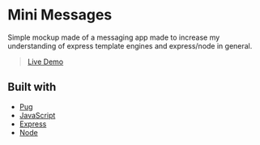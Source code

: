 # Mini Messages

Simple mockup made of a messaging app made to increase my understanding of express template engines and express/node in general.

> [Live Demo](https://blooming-sea-11808.herokuapp.com)

## Built with

- [Pug](https://pugjs.org/api/getting-started.html)
- [JavaScript](https://www.javascript.com)
- [Express](https://expressjs.com)
- [Node](https://nodejs.dev/)

